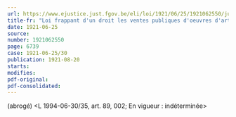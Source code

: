 ```yaml
---
url: https://www.ejustice.just.fgov.be/eli/loi/1921/06/25/1921062550/justel
title-fr: "Loi frappant d'un droit les ventes publiques d'oeuvres d'art au profit des artistes, auteurs des oeuvres vendues. (NOTE : Consultation des versions antérieures à partir du 20-08-1921 et mise à jour au 27-07-1994)"
date: 1921-06-25
source:
number: 1921062550
page: 6739
case: 1921-06-25/30
publication: 1921-08-20
starts:
modifies:
pdf-original:
pdf-consolidated:
---
```


(abrogé) <L 1994-06-30/35, art. 89, 002;  En vigueur :   indéterminée>

